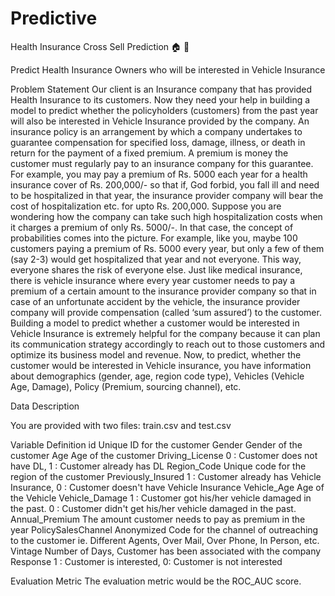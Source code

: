 # Predictive
Health Insurance Cross Sell Prediction 🏠 🏥

Predict Health Insurance Owners who will be interested in Vehicle Insurance


Problem Statement
Our client is an Insurance company that has provided Health Insurance to its customers. Now they need your help in building a model to predict whether the policyholders (customers) from the past year will also be interested in Vehicle Insurance provided by the company.
An insurance policy is an arrangement by which a company undertakes to guarantee compensation for specified loss, damage, illness, or death in return for the payment of a fixed premium. A premium is money the customer must regularly pay to an insurance company for this guarantee.
For example, you may pay a premium of Rs. 5000 each year for a health insurance cover of Rs. 200,000/- so that if, God forbid, you fall ill and need to be hospitalized in that year, the insurance provider company will bear the cost of hospitalization etc. for upto Rs. 200,000. Suppose you are wondering how the company can take such high hospitalization costs when it charges a premium of only Rs. 5000/-. In that case, the concept of probabilities comes into the picture. For example, like you, maybe 100 customers paying a premium of Rs. 5000 every year, but only a few of them (say 2-3) would get hospitalized that year and not everyone. This way, everyone shares the risk of everyone else.
Just like medical insurance, there is vehicle insurance where every year customer needs to pay a premium of a certain amount to the insurance provider company so that in case of an unfortunate accident by the vehicle, the insurance provider company will provide compensation (called ‘sum assured’) to the customer.
Building a model to predict whether a customer would be interested in Vehicle Insurance is extremely helpful for the company because it can plan its communication strategy accordingly to reach out to those customers and optimize its business model and revenue.
Now, to predict, whether the customer would be interested in Vehicle insurance, you have information about demographics (gender, age, region code type), Vehicles (Vehicle Age, Damage), Policy (Premium, sourcing channel), etc.



Data Description

You are provided with two files: train.csv and test.csv

Variable	            Definition
id	                  Unique ID for the customer
Gender	              Gender of the customer
Age	                  Age of the customer
Driving_License     	0 : Customer does not have DL, 1 : Customer already has DL
Region_Code	          Unique code for the region of the customer
Previously_Insured  	1 : Customer already has Vehicle Insurance, 0 : Customer doesn't have Vehicle Insurance
Vehicle_Age	          Age of the Vehicle
Vehicle_Damage        1 : Customer got his/her vehicle damaged in the past. 0 : Customer didn't get his/her vehicle damaged in the past.
Annual_Premium	      The amount customer needs to pay as premium in the year
PolicySalesChannel  	Anonymized Code for the channel of outreaching to the customer ie. Different Agents, Over Mail, Over Phone, In Person, etc.
Vintage	              Number of Days, Customer has been associated with the company
Response            	1 : Customer is interested, 0: Customer is not interested

Evaluation Metric
The evaluation metric would be the ROC_AUC score.


